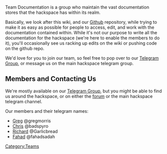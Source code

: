 Team Documentation is a group who maintain the vast documentation stores
that the hackspace has within its realm.

Basically, we look after this wiki, and our
[Github](https://github.com/HACManchester/) repository, while trying to
make it as easy as possible for people to access, edit, and work with
the documentation contained within. While it's not our purpose to write
all the documentation for the hackspace (we're here to enable the
members to do it), you'll occasionally see us racking up edits on the
wiki or pushing code on the github repo.

We'd love for you to join our team, so feel free to pop over to our
[Telegram Group](https://t.me/joinchat/Agaj2UBrygQwTBBHDW8jyA), or
message us on the main hackspace telegram group.

Members and Contacting Us
-------------------------

We're mostly available on our [Telegram
Group](https://t.me/joinchat/Agaj2UBrygQwTBBHDW8jyA), but you might be
able to find us around the hackspace, or on either the
[forum](http://list.hacman.org.uk/) or the main hackspace telegram
channel.

Our members and their telegram names:

-   [Greg](User:Gregory.morris "wikilink") @gregmorris
-   [Chris](User:Badspyro "wikilink") @badspyro
-   [Richard](User:Garlicbread "wikilink") @Garlicbread
-   [Fahad](User:Fahadsadah "wikilink") @fahadsadah

[Category:Teams](Category:Teams "wikilink")